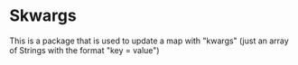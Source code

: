 # Skwargs
This is a package that is used to update a map with "kwargs" (just an array of Strings with the format "key = value")
